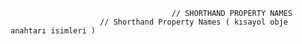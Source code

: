                                         // SHORTHAND PROPERTY NAMES
                        // Shorthand Property Names ( kısayol obje anahtarı isimleri )
